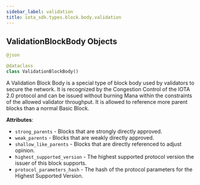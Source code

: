 ```yaml
---
sidebar_label: validation
title: iota_sdk.types.block.body.validation
---
```


## ValidationBlockBody Objects

```python
@json

@dataclass
class ValidationBlockBody()
```

A Validation Block Body is a special type of block body used by validators to secure the network. It is recognized by the
Congestion Control of the IOTA 2.0 protocol and can be issued without burning Mana within the constraints of the
allowed validator throughput. It is allowed to reference more parent blocks than a normal Basic Block.

**Attributes**:

- `strong_parents` - Blocks that are strongly directly approved.
- `weak_parents` - Blocks that are weakly directly approved.
- `shallow_like_parents` - Blocks that are directly referenced to adjust opinion.
- `highest_supported_version` - The highest supported protocol version the issuer of this block supports.
- `protocol_parameters_hash` - The hash of the protocol parameters for the Highest Supported Version.

